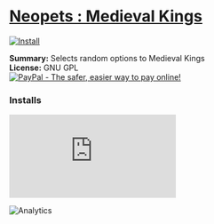 # [Neopets : Medieval Kings](.)

[![Install](../../resources/image/install_button.jpg)](../../../../raw/master/scripts/Neopets_Medieval_Kings/28356.user.js)

**Summary:** Selects random options to Medieval Kings<br />
**License:** GNU GPL<br />
[![PayPal - The safer, easier way to pay online!](https://www.paypalobjects.com/en_US/i/btn/btn_donate_SM.gif "PayPal - The safer, easier way to pay online!")](https://goo.gl/DNfg2w)


### Installs
![Daily installs](http://gm.wesley.eti.br/count.php?id=scripts/Neopets_Medieval_Kings/28356.user.js&type=image)

![Analytics](https://ga-beacon.appspot.com/UA-462297-6/master/Neopets_Medieval_Kings?pixel)

